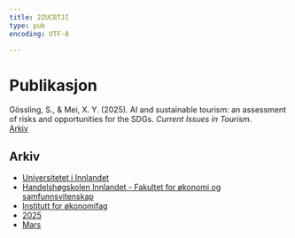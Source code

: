 ```yaml
---
title: 2ZUCBTJI
type: pub
encoding: UTF-8

---
```

<h1>Publikasjon</h1>
<article id="csl-bib-container-2ZUCBTJI" class="csl-bib-container">
  <div class="csl-bib-body"> <div class="csl-entry">Gössling, S., &#38; Mei, X. Y. (2025). AI and sustainable tourism: an assessment of risks and opportunities for the SDGs. <i>Current Issues in Tourism</i>.</div> </div>
  <div class="csl-bib-buttons">
    <a href="#taxonomy-article-2ZUCBTJI" alt="archive" class="csl-bib-button">Arkiv</a>
  </div>
  <div id="csl-bib-meta-container-2ZUCBTJI"></div>
</article>
<div id="csl-bib-meta-2ZUCBTJI" class="csl-bib-meta">
  <article id="taxonomy-article-2ZUCBTJI" class="taxonomy-article">
    <h1>Arkiv</h1>
    <ul>
      <li><a href="{{< params subfolder >}}nn/archive/?key=3DCRN523">Universitetet i Innlandet</a></li>
      <li><a href="{{< params subfolder >}}nn/archive/?key=DU8Q9LN9">Handelshøgskolen Innlandet - Fakultet for økonomi og samfunnsvitenskap</a></li>
      <li><a href="{{< params subfolder >}}nn/archive/?key=3IQA89I8">Institutt for økonomifag</a></li>
      <li><a href="{{< params subfolder >}}nn/archive/?key=7XFLPQNF">2025</a></li>
      <li><a href="{{< params subfolder >}}nn/archive/?key=TMTKYIJM">Mars</a></li>
    </ul>
  </article>
</div>
